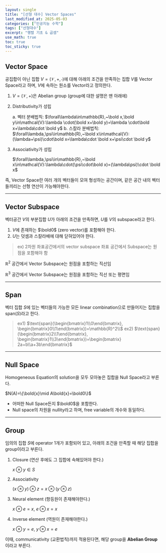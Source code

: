 ```yaml
---
layout: single
title: "[선형 대수] Vector Spaces"
last_modified_at: 2025-05-03
categories: ["인공지능 수학"]
tags: ["선형대수"]
excerpt: "행렬 기초 & 곱셈"
use_math: true
toc: true
toc_sticky: true
---
```


## Vector Space

공집합이 아닌 집합 $V=(\mathcal V,+,\cdot)$에 대해 아래의 조건을 만족하는 집합 $V$를 Vector Space라고 하며, $V$에 속하는 원소를 Vector라고 정의한다.

1. $V=(\mathcal V,+)$은 Abelian group (group에 대한 설명은 맨 아래에)
2. Distributivity가 성립

	a. 벡터 분배법칙: $\forall\lambda\in\mathbb{R},~\bold x,\bold  y\in\mathcal{V}:\lambda \cdot(\bold x+\bold y)=\lambda \cdot\bold x+\lambda\cdot \bold y$
    b. 스칼라 분배법칙: $\forall\lambda,\psi\in\mathbb{R},~\bold x\in\mathcal{V}:(\lambda+\psi)\cdot\bold x=\lambda\cdot \bold x+\psi\cdot \bold y$
    
3. Associativity가 성립

	$\forall\lambda,\psi\in\mathbb{R},~\bold x\in\mathcal{V}:\lambda\cdot(\psi\cdot\bold x)=(\lambda\psi)\cdot \bold x$
   

즉, Vector Space란 여러 개의 벡터들이 모여 형성하는 공간이며, 같은 공간 내의 벡터들끼리는 선형 연산이 가능해야한다.

---

## Vector Subspace

벡터공간 $V$의 부분집합 $U$가 아래의 조건을 만족하면, $U$를 $V$의 subspace라고 한다.

1. $V$에 존재하는 $\bold0$ (zero vector)를 포함해야 한다.
2. $U$는 덧셈과 스칼라배에 대해 닫혀있어야 한다.

> ex) 2차원 좌표공간에서의 vector subspace
	좌표 공간에서 Subspace는 원점을 포함해야 함

$\mathbb{R}^2$ 공간에서 Vector Subspace는 원점을 포함하는 직선임
    
$\mathbb{R}^3$ 공간에서 Vector Subspace는 원점을 포함하는 직선 또는 평면임

---

## Span

벡터 집합 $S$에 있는 벡터들의 가능한 모든 linear combination으로 만들어지는 집합을 $\text{span}(S)$라고 한다.

> ex1) $\text{span}(\begin{bmatrix}1\\0\end{bmatrix},
\begin{bmatrix}0\\1\end{bmatrix})=\mathbb{R}^2\\$
	ex2) $\text{span}(\begin{bmatrix}2\\1\end{bmatrix},
\begin{bmatrix}1\\3\end{bmatrix})=\begin{bmatrix}
2a+b\\a+3b\end{bmatrix}$

---

## Null Space

Homogeneous Equation의 solution을 모두 모아놓은 집합을 Null Space라고 부른다.
    
$N(A)=\{\bold{x}\mid A\bold{x}=\bold0\}$
    
- 어떠한 Null Space든지 $\bold0$을 포함한다.
- Null space의 차원을 nullity라고 하며, free variable의 개수와 동일하다.

---

## Group

임의의 집합 $S$에 operator 1개가 포함되어 있고, 아래의 조건을 만족할 때 해당 집합을 group이라고 부른다.

1. Closure (연산 후에도 그 집합에 속해있어야 한다.)

	$x\otimes y\in S$

2. Associativity

	$(x\otimes y)\otimes z=x\otimes(y\otimes z)$

3. Neural element (항등원이 존재해야한다.)

	$x\otimes e=x,~e\otimes x=x$

4. Inverse element (역원이 존재해야한다.)

	$x\otimes y=e,~y\otimes x=e$

이때, communicativity (교환법칙)까지 적용된다면, 해당 group을 **Abelian Group**이라고 부른다.
